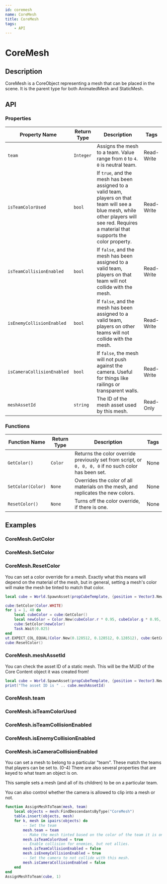 ```yaml
---
id: coremesh
name: CoreMesh
title: CoreMesh
tags:
    - API
---
```


# CoreMesh

## Description

CoreMesh is a CoreObject representing a mesh that can be placed in the scene. It is the parent type for both AnimatedMesh and StaticMesh.

## API

### Properties

| Property Name | Return Type | Description | Tags |
| -------- | ----------- | ----------- | ---- |
| `team` | `Integer` | Assigns the mesh to a team. Value range from `0` to `4`. `0` is neutral team. | Read-Write |
| `isTeamColorUsed` | `bool` | If `true`, and the mesh has been assigned to a valid team, players on that team will see a blue mesh, while other players will see red. Requires a material that supports the color property. | Read-Write |
| `isTeamCollisionEnabled` | `bool` | If `false`, and the mesh has been assigned to a valid team, players on that team will not collide with the mesh. | Read-Write |
| `isEnemyCollisionEnabled` | `bool` | If `false`, and the mesh has been assigned to a valid team, players on other teams will not collide with the mesh. | Read-Write |
| `isCameraCollisionEnabled` | `bool` | If `false`, the mesh will not push against the camera. Useful for things like railings or transparent walls. | Read-Write |
| `meshAssetId` | `string` | The ID of the mesh asset used by this mesh. | Read-Only |

### Functions

| Function Name | Return Type | Description | Tags |
| -------- | ----------- | ----------- | ---- |
| `GetColor()` | `Color` | Returns the color override previously set from script, or `0, 0, 0, 0` if no such color has been set. | None |
| `SetColor(Color)` | `None` | Overrides the color of all materials on the mesh, and replicates the new colors. | None |
| `ResetColor()` | `None` | Turns off the color override, if there is one. | None |

## Examples

### CoreMesh.GetColor

### CoreMesh.SetColor

### CoreMesh.ResetColor

You can set a color override for a mesh. Exactly what this means will depend on the material of the mesh, but in general, setting a mesh's color will make the mesh be tinted to match that color.

```lua
local cube = World.SpawnAsset(propCubeTemplate, {position = Vector3.New(1000, 0, 300) })

cube:SetColor(Color.WHITE)
for i = 1, 40 do
    local cubeColor = cube:GetColor()
    local newColor = Color.New(cubeColor.r * 0.95, cubeColor.g * 0.95, cubeColor.b * 0.95)
    cube:SetColor(newColor)
    Task.Wait(0.025)
end
ut.EXPECT_COL_EQUAL(Color.New(0.128512, 0.128512, 0.128512), cube:GetColor(), "Cube colors")
cube:ResetColor()
```

### CoreMesh.meshAssetId

You can check the asset ID of a static mesh. This will be the MUID of the Core Content object it was created from!

```lua
local cube = World.SpawnAsset(propCubeTemplate, {position = Vector3.New(1000, 0, 300) })
print("The asset ID is " .. cube.meshAssetId)
```

### CoreMesh.team

### CoreMesh.isTeamColorUsed

### CoreMesh.isTeamCollisionEnabled

### CoreMesh.isEnemyCollisionEnabled

### CoreMesh.isCameraCollisionEnabled

You can set a mesh to belong to a particular "team". These match the teams that players can be set to. (0-4)  There are also several properties that are keyed to what team an object is on.

This sample sets a mesh (and all of its children) to be on a particular team.

You can also control whether the camera is allowed to clip into a mesh or not.

```lua
function AssignMeshToTeam(mesh, team)
    local objects = mesh:FindDescendantsByType("CoreMesh")
    table.insert(objects, mesh)
    for k, mesh in ipairs(objects) do
        -- Set the team
        mesh.team = team
        -- Make the mesh tinted based on the color of the team it is on.
        mesh.isTeamColorUsed = true
        -- Enable collision for enemies, but not allies.
        mesh.isTeamCollisionEnabled = false
        mesh.isEnemyCollisionEnabled = true
        -- Set the camera to not collide with this mesh.
        mesh.isCameraCollisionEnabled = false
    end
end
AssignMeshToTeam(cube, 1)
```
